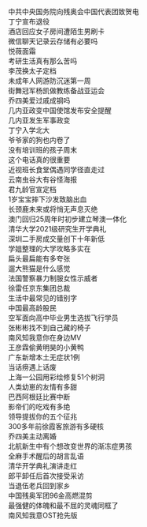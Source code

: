 中共中央国务院向残奥会中国代表团致贺电  
丁宁宣布退役  
酒店回应女子房间遭陌生男刷卡  
微信聊天记录云存储有必要吗  
悦薇面霜  
考研生活真有那么苦吗  
李茂换太子定档  
未成年人网游防沉迷第一周  
街舞冠军杨凯做教练备战亚运会  
乔四美爱过戚成钢吗  
几内亚政变中国使馆发布安全提醒  
几内亚发生军事政变  
丁宁入学北大  
爷爷家的狗也内卷了  
没有培训班的孩子周末  
这个电话真的很重要  
近视班长食堂偶遇同学径直走过  
云南虫谷大有谷怪海报  
君九龄官宣定档  
1岁宝宝摔下沙发致脑出血  
长颈鹿未来或将悄无声息灭绝  
澳门回归25周年时初步建立琴澳一体化  
清华大学2021级研究生开学典礼  
深圳二手房成交量创下十年新低  
学姐整理的大学攻略多实在  
扁头最扁能有多夸张  
遛大熊猫是什么感觉  
法国警察暴力制服女性示威者  
徐雷任京东集团总裁  
生活中最常见的错别字  
中国最高龄股民  
空军面向高中毕业男生选拔飞行学员  
张彬彬找不到自己藏的椅子  
南风知我意你在身边MV  
王彦霖偷黄明昊的小黄鸭  
广东新增本土无症状1例  
当话痨遇上话废  
上海一公园用彩绘修复51个树洞  
人类幼崽的友情有多甜  
巴西阿根廷比赛中断  
影帝们的吃戏有多绝  
领导提拔你的五个征兆  
300多年前徐霞客旅游有多硬核  
乔四美主动离婚  
北航新生中有个想改变世界的渐冻症男孩  
全麻手术醒后的胡言乱语  
清华开学典礼演讲走红  
郎平卸任后首次接受采访  
当退伍老兵回到家乡  
中国残奥军团96金高燃混剪  
最强健的体魄和最不屈的灵魂同框了  
南风知我意OST抢先版  
